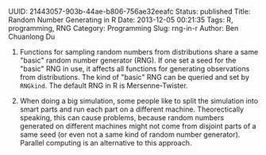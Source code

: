UUID: 21443057-903b-44ae-b806-756ae32eeafc
Status: published
Title: Random Number Generating in R
Date: 2013-12-05 00:21:35
Tags: R, programming, RNG
Category: Programming
Slug: rng-in-r
Author: Ben Chuanlong Du



1. Functions for sampling random numbers from distributions 
share a same "basic" random number generator (RNG). 
If one set a seed for the "basic" RNG in use, 
it affects all functions for generating observations from distributions. 
The kind of "basic" RNG can be queried and set by `RNGkind`. 
The default RNG in R is Mersenne-Twister.

2. When doing a big simulation, 
some people like to split the simulation into smart parts 
and run each part on a different machine. 
Theorectically speaking, 
this can cause problems, 
because random numbers generated on different machines might not come 
from disjoint parts of a same seed 
(or even not a same kind of random number generator). 
Parallel computing is an alternative to this approach.
